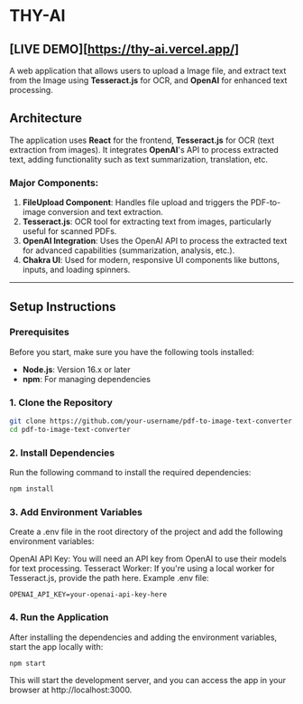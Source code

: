 # THY-AI

## [LIVE DEMO][https://thy-ai.vercel.app/]

A web application that allows users to upload a Image file, and extract text from the Image using **Tesseract.js** for OCR, and **OpenAI** for enhanced text processing.

## Architecture

The application uses **React** for the frontend, **Tesseract.js** for OCR (text extraction from images). It integrates **OpenAI**'s API to process extracted text, adding functionality such as text summarization, translation, etc.

### Major Components:
1. **FileUpload Component**: Handles file upload and triggers the PDF-to-image conversion and text extraction.
2. **Tesseract.js**: OCR tool for extracting text from images, particularly useful for scanned PDFs.
3. **OpenAI Integration**: Uses the OpenAI API to process the extracted text for advanced capabilities (summarization, analysis, etc.).
4. **Chakra UI**: Used for modern, responsive UI components like buttons, inputs, and loading spinners.
---

## Setup Instructions

### Prerequisites

Before you start, make sure you have the following tools installed:

- **Node.js**: Version 16.x or later
- **npm**: For managing dependencies

### 1. Clone the Repository

```bash
git clone https://github.com/your-username/pdf-to-image-text-converter.git
cd pdf-to-image-text-converter
```

### 2. Install Dependencies
Run the following command to install the required dependencies:

```bash
npm install
```

### 3. Add Environment Variables
Create a .env file in the root directory of the project and add the following environment variables:

OpenAI API Key: You will need an API key from OpenAI to use their models for text processing.
Tesseract Worker: If you're using a local worker for Tesseract.js, provide the path here.
Example .env file:

```env
OPENAI_API_KEY=your-openai-api-key-here
```

### 4. Run the Application
After installing the dependencies and adding the environment variables, start the app locally with:

```bash
npm start
```
This will start the development server, and you can access the app in your browser at http://localhost:3000.



